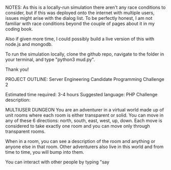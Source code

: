 
NOTES: As this is a locally-run simulation there aren't any race conditions to consider,
but if this was deployed onto the internet with multiple users, issues might arise with the dialog list.
To be perfectly honest, I am not familiar with race conditions beyond the couple of pages about it in my coding book.

Also if given more time, I could possibly build a live version of this with node.js and mongodb.

To run the simulation locally, clone the github repo, navigate to the folder in your terminal, and type "python3 mud.py".

Thank you!

PROJECT OUTLINE:
Server Engineering Candidate Programming Challenge 2

Estimated time required:
3-4 hours
Suggested language:
PHP
Challenge description:

MULTIUSER DUNGEON
You are an adventurer in a virtual world made up of unit rooms where each room is either transparent or solid. You can move in any of these 6 directions: north, south, east, west, up, down. Each move is considered to take exactly one room and you can move only through transparent rooms.

When in a room, you can see a description of the room and anything or anyone else in that room. Other adventurers also live in this world and from time to time, you will bump into them.

You can interact with other people by typing "say <dialog>" into a command prompt.
This will send a chat message to everyone in the room you are in. You can alternatively choose to type "tell <person_name> <dialog>".  Moreover, you can type "yell <dialog>" to yell across the entire world. Other commands include "<direction>" to move around, such as "north", "west". 

Commands should be flexible enough to extend to more innovative commands at a later time like, "pickup <item>", "fight <person>" or "put <item> <item>", but these commands need not be implemented.

How you display this world is entirely up to you. Text based display with a command prompt to input commands would probably be the default approach. A web API based approach with commands taking the form of API calls like /say/hello is also OK.

THINGS TO CONSIDER
Please Consider any race conditions that might arise with many users in the same room at once (100+). Whether or not you implement the solution to these race conditions, please address them in comments with how you would solve them. Some further thoughts to include are what kinds of problems can you foresee as the number of users in your virtual world scales up? What about if you start interacting with multiple monsters at once?

WORLD DATA FORMAT
Input can be however you want to describe the world, the only
restriction is that it should be both flexible and scalable.

NOTES
The test is not time limited and you can send it back as soon as you finish it. But obviously, the sooner the better.

When you're done please send me either a link to a live version of this world on a website that you host, or if you are doing this on a local machine, please send me instructions of how to deploy your simulation. Please send along anything else you may want to add (test files, etc.)

We will mainly look at your approach to the problem, your algorithm, code clarity,
and the design choices made.
What to submit:

Source code

